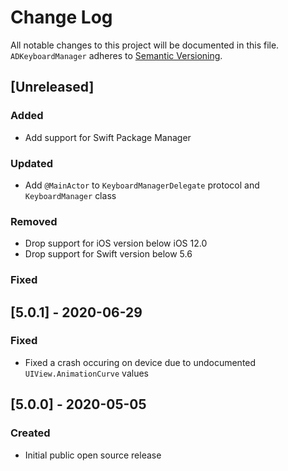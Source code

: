 # Change Log
All notable changes to this project will be documented in this file.
`ADKeyboardManager` adheres to [Semantic Versioning](http://semver.org/).

## [Unreleased]

### Added
- Add support for Swift Package Manager

### Updated
- Add `@MainActor` to `KeyboardManagerDelegate` protocol and `KeyboardManager` class

### Removed
- Drop support for iOS version below iOS 12.0
- Drop support for Swift version below 5.6

### Fixed

## [5.0.1] - 2020-06-29

### Fixed
- Fixed a crash occuring on device due to undocumented `UIView.AnimationCurve` values

## [5.0.0] - 2020-05-05

### Created
- Initial public open source release
